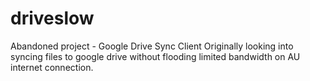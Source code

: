 # driveslow
Abandoned project - Google Drive Sync Client
Originally looking into syncing files to google drive without flooding limited bandwidth on AU internet connection.
